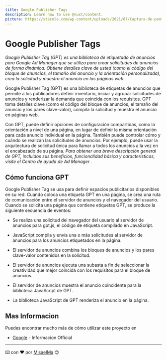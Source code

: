 ```yaml
---
title: Google Publisher Tags
description: Learn how to use @nuxt/content.
picture: https://stacole.com/wp-content/uploads/2021/07/Captura-de-pantalla-de-2021-07-04-20-29-14.png
---
```

# Google Publisher Tags

_Google Publisher Tag (GPT) es una biblioteca de etiquetado de anuncios para Google Ad Manager que se utiliza para crear
solicitudes de anuncios de forma dinámica. Obtiene detalles clave de usted (como el código del bloque de anuncios, el
tamaño del anuncio y la orientación personalizada), crea la solicitud y muestra el anuncio en las páginas web._

Google Publisher Tag (GPT) es una biblioteca de etiquetas de anuncios que permite a los publicadores definir inventario,
iniciar y agrupar solicitudes de anuncios y renderizar la demanda que coincida con los requisitos. GPT toma detalles
clave (como el código del bloque de anuncios, el tamaño del anuncio y los pares clave-valor), compila la solicitud y
muestra el anuncio en páginas web.

Con GPT, puede definir opciones de configuración compartidas, como la orientación a nivel de una página, en lugar de
definir la misma orientación para cada anuncio individual en la página. También puede controlar cómo y cuándo se
realizan las solicitudes de anuncios. Por ejemplo, puede usar la arquitectura de solicitud única para llamar a todos los
anuncios a la vez en el encabezado de su página.
_Para obtener una breve descripción general de GPT, incluidos sus beneficios, funcionalidad básica y características,
visite el Centro de ayuda de Ad Manager ._

## Cómo funciona GPT

Google Publisher Tag se usa para definir espacios publicitarios disponibles en su red. Cuando coloca una etiqueta GPT en
una página, se crea una ruta de comunicación entre el servidor de anuncios y el navegador del usuario. Cuando se
solicita una página que contiene etiquetas GPT, se produce la siguiente secuencia de eventos:

- Se realiza una solicitud del navegador del usuario al servidor de anuncios para gpt.js, el código de etiqueta compilado en JavaScript.

- JavaScript compila y envía una o más solicitudes al servidor de anuncios para los anuncios etiquetados en la página.

- El servidor de anuncios combina los bloques de anuncios y los pares clave-valor contenidos en la solicitud.

- El servidor de anuncios ejecuta una subasta a fin de seleccionar la creatividad que mejor coincida con los requisitos para el bloque de anuncios.

- El servidor de anuncios muestra el anuncio coincidente para la biblioteca JavaScript de GPT.

- La biblioteca JavaScript de GPT renderiza el anuncio en la página.


## Mas Informacion

Puedes encontrar mucho más de cómo utilizar este proyecto en

* [Google](https://support.google.com/admanager/answer/181073?hl=es-419) - Informacion Official

---
⌨️ con ❤️ por [MisaelMa](https://github.com/MisaelMa) 😊
